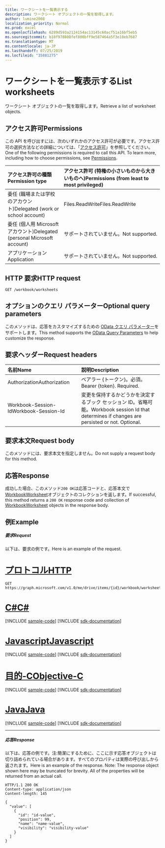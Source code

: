 ```yaml
---
title: ワークシートを一覧表示する
description: ワークシート オブジェクトの一覧を取得します。
author: lumine2008
localization_priority: Normal
ms.prod: excel
ms.openlocfilehash: 6289d593a2124154ac13145c60acf51a16bf5eb5
ms.sourcegitcommit: b18f978808fef800bff9e587464a5f3e18eb7687
ms.translationtype: MT
ms.contentlocale: ja-JP
ms.lasthandoff: 07/25/2019
ms.locfileid: "35881275"
---
```

# <a name="list-worksheets"></a><span data-ttu-id="3effc-103">ワークシートを一覧表示する</span><span class="sxs-lookup"><span data-stu-id="3effc-103">List worksheets</span></span>

<span data-ttu-id="3effc-104">ワークシート オブジェクトの一覧を取得します。</span><span class="sxs-lookup"><span data-stu-id="3effc-104">Retrieve a list of worksheet objects.</span></span>
## <a name="permissions"></a><span data-ttu-id="3effc-105">アクセス許可</span><span class="sxs-lookup"><span data-stu-id="3effc-105">Permissions</span></span>
<span data-ttu-id="3effc-p101">この API を呼び出すには、次のいずれかのアクセス許可が必要です。アクセス許可の選択方法などの詳細については、「[アクセス許可](/graph/permissions-reference)」を参照してください。</span><span class="sxs-lookup"><span data-stu-id="3effc-p101">One of the following permissions is required to call this API. To learn more, including how to choose permissions, see [Permissions](/graph/permissions-reference).</span></span>

|<span data-ttu-id="3effc-108">アクセス許可の種類</span><span class="sxs-lookup"><span data-stu-id="3effc-108">Permission type</span></span>      | <span data-ttu-id="3effc-109">アクセス許可 (特権の小さいものから大きいものへ)</span><span class="sxs-lookup"><span data-stu-id="3effc-109">Permissions (from least to most privileged)</span></span>              |
|:--------------------|:---------------------------------------------------------|
|<span data-ttu-id="3effc-110">委任 (職場または学校のアカウント)</span><span class="sxs-lookup"><span data-stu-id="3effc-110">Delegated (work or school account)</span></span> | <span data-ttu-id="3effc-111">Files.ReadWrite</span><span class="sxs-lookup"><span data-stu-id="3effc-111">Files.ReadWrite</span></span>    |
|<span data-ttu-id="3effc-112">委任 (個人用 Microsoft アカウント)</span><span class="sxs-lookup"><span data-stu-id="3effc-112">Delegated (personal Microsoft account)</span></span> | <span data-ttu-id="3effc-113">サポートされていません。</span><span class="sxs-lookup"><span data-stu-id="3effc-113">Not supported.</span></span>    |
|<span data-ttu-id="3effc-114">アプリケーション</span><span class="sxs-lookup"><span data-stu-id="3effc-114">Application</span></span> | <span data-ttu-id="3effc-115">サポートされていません。</span><span class="sxs-lookup"><span data-stu-id="3effc-115">Not supported.</span></span> |

## <a name="http-request"></a><span data-ttu-id="3effc-116">HTTP 要求</span><span class="sxs-lookup"><span data-stu-id="3effc-116">HTTP request</span></span>
<!-- { "blockType": "ignored" } -->
```http
GET /workbook/worksheets
```
## <a name="optional-query-parameters"></a><span data-ttu-id="3effc-117">オプションのクエリ パラメーター</span><span class="sxs-lookup"><span data-stu-id="3effc-117">Optional query parameters</span></span>
<span data-ttu-id="3effc-118">このメソッドは、応答をカスタマイズするための [OData クエリ パラメーター](https://developer.microsoft.com/graph/docs/concepts/query_parameters)をサポートします。</span><span class="sxs-lookup"><span data-stu-id="3effc-118">This method supports the [OData Query Parameters](https://developer.microsoft.com/graph/docs/concepts/query_parameters) to help customize the response.</span></span>

## <a name="request-headers"></a><span data-ttu-id="3effc-119">要求ヘッダー</span><span class="sxs-lookup"><span data-stu-id="3effc-119">Request headers</span></span>
| <span data-ttu-id="3effc-120">名前</span><span class="sxs-lookup"><span data-stu-id="3effc-120">Name</span></span>      |<span data-ttu-id="3effc-121">説明</span><span class="sxs-lookup"><span data-stu-id="3effc-121">Description</span></span>|
|:----------|:----------|
| <span data-ttu-id="3effc-122">Authorization</span><span class="sxs-lookup"><span data-stu-id="3effc-122">Authorization</span></span>  | <span data-ttu-id="3effc-p102">ベアラー {トークン}。必須。</span><span class="sxs-lookup"><span data-stu-id="3effc-p102">Bearer {token}. Required.</span></span> |
| <span data-ttu-id="3effc-125">Workbook-Session-Id</span><span class="sxs-lookup"><span data-stu-id="3effc-125">Workbook-Session-Id</span></span>  | <span data-ttu-id="3effc-p103">変更を保持するかどうかを決定するブック セッション ID。省略可能。</span><span class="sxs-lookup"><span data-stu-id="3effc-p103">Workbook session Id that determines if changes are persisted or not. Optional.</span></span>|

## <a name="request-body"></a><span data-ttu-id="3effc-128">要求本文</span><span class="sxs-lookup"><span data-stu-id="3effc-128">Request body</span></span>
<span data-ttu-id="3effc-129">このメソッドには、要求本文を指定しません。</span><span class="sxs-lookup"><span data-stu-id="3effc-129">Do not supply a request body for this method.</span></span>

## <a name="response"></a><span data-ttu-id="3effc-130">応答</span><span class="sxs-lookup"><span data-stu-id="3effc-130">Response</span></span>

<span data-ttu-id="3effc-131">成功した場合、このメソッド`200 OK`は応答コードと、応答本文で[WorkbookWorksheet](../resources/worksheet.md)オブジェクトのコレクションを返します。</span><span class="sxs-lookup"><span data-stu-id="3effc-131">If successful, this method returns a `200 OK` response code and collection of [WorkbookWorksheet](../resources/worksheet.md) objects in the response body.</span></span>
## <a name="example"></a><span data-ttu-id="3effc-132">例</span><span class="sxs-lookup"><span data-stu-id="3effc-132">Example</span></span>
##### <a name="request"></a><span data-ttu-id="3effc-133">要求</span><span class="sxs-lookup"><span data-stu-id="3effc-133">Request</span></span>
<span data-ttu-id="3effc-134">以下は、要求の例です。</span><span class="sxs-lookup"><span data-stu-id="3effc-134">Here is an example of the request.</span></span>

# <a name="httptabhttp"></a>[<span data-ttu-id="3effc-135">プロトコル</span><span class="sxs-lookup"><span data-stu-id="3effc-135">HTTP</span></span>](#tab/http)
<!-- {
  "blockType": "request",
  "name": "get_worksheets"
}-->
```http
GET https://graph.microsoft.com/v1.0/me/drive/items/{id}/workbook/worksheets
```
# <a name="ctabcsharp"></a>[<span data-ttu-id="3effc-136">C#</span><span class="sxs-lookup"><span data-stu-id="3effc-136">C#</span></span>](#tab/csharp)
[!INCLUDE [sample-code](../includes/snippets/csharp/get-worksheets-csharp-snippets.md)]
[!INCLUDE [sdk-documentation](../includes/snippets/snippets-sdk-documentation-link.md)]

# <a name="javascripttabjavascript"></a>[<span data-ttu-id="3effc-137">Javascript</span><span class="sxs-lookup"><span data-stu-id="3effc-137">Javascript</span></span>](#tab/javascript)
[!INCLUDE [sample-code](../includes/snippets/javascript/get-worksheets-javascript-snippets.md)]
[!INCLUDE [sdk-documentation](../includes/snippets/snippets-sdk-documentation-link.md)]

# <a name="objective-ctabobjc"></a>[<span data-ttu-id="3effc-138">目的-C</span><span class="sxs-lookup"><span data-stu-id="3effc-138">Objective-C</span></span>](#tab/objc)
[!INCLUDE [sample-code](../includes/snippets/objc/get-worksheets-objc-snippets.md)]
[!INCLUDE [sdk-documentation](../includes/snippets/snippets-sdk-documentation-link.md)]

# <a name="javatabjava"></a>[<span data-ttu-id="3effc-139">Java</span><span class="sxs-lookup"><span data-stu-id="3effc-139">Java</span></span>](#tab/java)
[!INCLUDE [sample-code](../includes/snippets/java/get-worksheets-java-snippets.md)]
[!INCLUDE [sdk-documentation](../includes/snippets/snippets-sdk-documentation-link.md)]

---

##### <a name="response"></a><span data-ttu-id="3effc-140">応答</span><span class="sxs-lookup"><span data-stu-id="3effc-140">Response</span></span>
<span data-ttu-id="3effc-p104">以下は、応答の例です。注:簡潔にするために、ここに示す応答オブジェクトは切り詰められている場合があります。すべてのプロパティは実際の呼び出しから返されます。</span><span class="sxs-lookup"><span data-stu-id="3effc-p104">Here is an example of the response. Note: The response object shown here may be truncated for brevity. All of the properties will be returned from an actual call.</span></span>
<!-- {
  "blockType": "response",
  "truncated": true,
  "@odata.type": "microsoft.graph.workbookWorksheet",
  "isCollection": true
} -->
```http
HTTP/1.1 200 OK
Content-type: application/json
Content-length: 145

{
  "value": [
    {
      "id": "id-value",
      "position": 99,
      "name": "name-value",
      "visibility": "visibility-value"
    }
  ]
}
```

<!-- uuid: 8fcb5dbc-d5aa-4681-8e31-b001d5168d79
2015-10-25 14:57:30 UTC -->
<!-- {
  "type": "#page.annotation",
  "description": "List worksheets",
  "keywords": "",
  "section": "documentation",
  "tocPath": "",
  "suppressions": [
  ]
}-->

